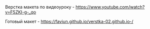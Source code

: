 Верстка макета по видеоуроку - https://www.youtube.com/watch?v=F5ZKI-g-_qo

Готовый макет - https://faviun.github.io/verstka-02.github.io-/
